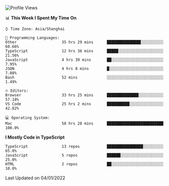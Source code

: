 <!--START_SECTION:waka-->
![Profile Views](http://img.shields.io/badge/Profile%20Views-0-blue)

📊 **This Week I Spent My Time On** 

```text
⌚︎ Time Zone: Asia/Shanghai

💬 Programming Languages: 
Other                    35 hrs 29 mins      ███████████████░░░░░░░░░░   60.66% 
TypeScript               12 hrs 36 mins      █████░░░░░░░░░░░░░░░░░░░░   21.56% 
JavaScript               4 hrs 39 mins       ██░░░░░░░░░░░░░░░░░░░░░░░   7.95% 
JSON                     4 hrs 8 mins        █░░░░░░░░░░░░░░░░░░░░░░░░   7.08% 
Bash                     52 mins             ░░░░░░░░░░░░░░░░░░░░░░░░░   1.49%

🔥 Editors: 
Browser                  33 hrs 25 mins      ██████████████░░░░░░░░░░░   57.18% 
VS Code                  25 hrs 2 mins       ██████████░░░░░░░░░░░░░░░   42.82%

💻 Operating System: 
Mac                      58 hrs 28 mins      █████████████████████████   100.0%

```

**I Mostly Code in TypeScript** 

```text
TypeScript               13 repos            ████████████████░░░░░░░░░   65.0% 
JavaScript               5 repos             ██████░░░░░░░░░░░░░░░░░░░   25.0% 
HTML                     2 repos             ██░░░░░░░░░░░░░░░░░░░░░░░   10.0%

```



 Last Updated on 04/01/2022
<!--END_SECTION:waka-->
